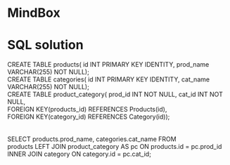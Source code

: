 # MindBox
<h1>SQL solution</h1>
CREATE TABLE products( id INT PRIMARY KEY IDENTITY, prod_name VARCHAR(255) NOT NULL);<br>
CREATE TABLE categories( id INT PRIMARY KEY IDENTITY, cat_name VARCHAR(255) NOT NULL);<br>
CREATE TABLE product_category( prod_id INT NOT NULL, cat_id INT NOT NULL,<br>
FOREIGN KEY(products_id) REFERENCES Products(id), <br>
FOREIGN KEY(category_id) REFERENCES Category(id));<br>
<br>
<br>
SELECT products.prod_name, categories.cat_name FROM<br>
products LEFT JOIN product_category AS pc ON products.id = pc.prod_id<br>
INNER JOIN category ON category.id = pc.cat_id;
